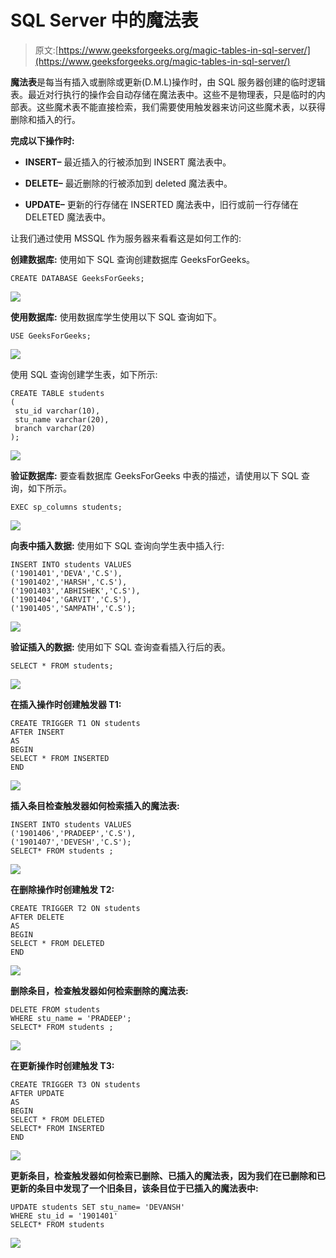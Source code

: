 # SQL Server 中的魔法表

> 原文:[https://www.geeksforgeeks.org/magic-tables-in-sql-server/](https://www.geeksforgeeks.org/magic-tables-in-sql-server/)

**魔法表**是每当有插入或删除或更新(D.M.L)操作时，由 SQL 服务器创建的临时逻辑表。最近对行执行的操作会自动存储在魔法表中。这些不是物理表，只是临时的内部表。这些魔术表不能直接检索，我们需要使用触发器来访问这些魔术表，以获得删除和插入的行。

**完成以下操作时:**

*   **INSERT–**
    最近插入的行被添加到 INSERT 魔法表中。

*   **DELETE–**
    最近删除的行被添加到 deleted 魔法表中。

*   **UPDATE–**
    更新的行存储在 INSERTED 魔法表中，旧行或前一行存储在 DELETED 魔法表中。

让我们通过使用 MSSQL 作为服务器来看看这是如何工作的:

**创建数据库:**
使用如下 SQL 查询创建数据库 GeeksForGeeks。

```
CREATE DATABASE GeeksForGeeks;
```

![](img/2ca6bf861b7a5e2f8175e40f3d3aef3b.png)

**使用数据库:**
使用数据库学生使用以下 SQL 查询如下。

```
USE GeeksForGeeks;
```

![](img/ec49bf01ae09e03320f7b7af79a6abdb.png)

使用 SQL 查询创建学生表，如下所示:

```
CREATE TABLE students
( 
 stu_id varchar(10),
 stu_name varchar(20),
 branch varchar(20)
);
```

![](img/cd3f0cb07d784c75f401b1dc2b79649c.png)

**验证数据库:**
要查看数据库 GeeksForGeeks 中表的描述，请使用以下 SQL 查询，如下所示。

```
EXEC sp_columns students;
```

![](img/15ddf474d1a82b59dbe5328ec14ceecd.png)

**向表中插入数据:**
使用如下 SQL 查询向学生表中插入行:

```
INSERT INTO students VALUES
('1901401','DEVA','C.S'),
('1901402','HARSH','C.S'),
('1901403','ABHISHEK','C.S'),
('1901404','GARVIT','C.S'),
('1901405','SAMPATH','C.S');
```

![](img/36b68faee560cc636d84289636b2e48b.png)

**验证插入的数据:**
使用如下 SQL 查询查看插入行后的表。

```
SELECT * FROM students;
```

![](img/f211d5c4977b38d571033c951a85be4c.png)

**在插入操作时创建触发器 T1:**

```
CREATE TRIGGER T1 ON students
AFTER INSERT
AS
BEGIN
SELECT * FROM INSERTED
END
```

![](img/ee0ef820960a56cdb5c14f0529271031.png)

**插入条目检查触发器如何检索插入的魔法表:**

```
INSERT INTO students VALUES
('1901406','PRADEEP','C.S'),
('1901407','DEVESH','C.S');
SELECT* FROM students ;
```

![](img/9f19d669a641f275bdbdba8fa1048db5.png)

**在删除操作时创建触发 T2:**

```
CREATE TRIGGER T2 ON students
AFTER DELETE
AS
BEGIN
SELECT * FROM DELETED
END
```

![](img/dae4917627271317ec561490d8d05e86.png)

**删除条目，检查触发器如何检索删除的魔法表:**

```
DELETE FROM students
WHERE stu_name = 'PRADEEP';
SELECT* FROM students ;
```

![](img/cdf61a427f24b34c524bd92e10cd467d.png)

**在更新操作时创建触发 T3:**

```
CREATE TRIGGER T3 ON students
AFTER UPDATE
AS
BEGIN
SELECT * FROM DELETED
SELECT* FROM INSERTED 
END
```

![](img/8331440c37422f2867ff59e3f07f676c.png)

**更新条目，检查触发器如何检索已删除、已插入的魔法表，因为我们在已删除和已更新的条目中发现了一个旧条目，该条目位于已插入的魔法表中:**

```
UPDATE students SET stu_name= 'DEVANSH' 
WHERE stu_id = '1901401'
SELECT* FROM students
```

![](img/26dd31522f7b1bb2f023349bdf2ef629.png)